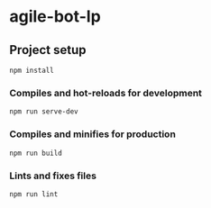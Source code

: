 # agile-bot-lp

## Project setup
```
npm install
```

### Compiles and hot-reloads for development
```
npm run serve-dev
```

### Compiles and minifies for production
```
npm run build
```

### Lints and fixes files
```
npm run lint
```
